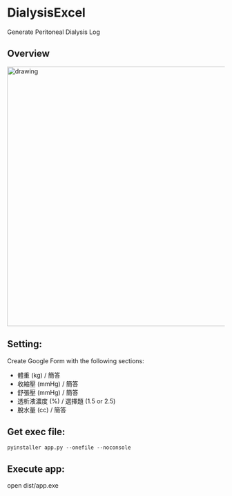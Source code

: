 # DialysisExcel
Generate Peritoneal Dialysis Log 

## Overview
<img src="https://github.com/Yujei-Chou/DialysisExcel/assets/56510169/848f968c-72e3-492e-b140-1bc1ff4e1554" alt="drawing" width="600"/>

## Setting:
Create Google Form with the following sections:
   - 體重 (kg) / 簡答
   - 收縮壓 (mmHg) / 簡答
   - 舒張壓 (mmHg) / 簡答
   - 透析液濃度 (%) / 選擇題 (1.5 or 2.5)
   - 脫水量 (cc) / 簡答
## Get exec file:
```
pyinstaller app.py --onefile --noconsole
```
## Execute app:
open dist/app.exe
